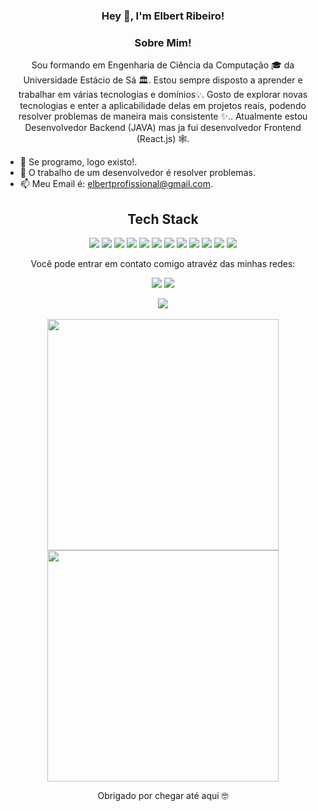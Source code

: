 
<h3 align="center"> Hey 👋, I'm Elbert Ribeiro!</h3>

<h3 align="center">Sobre Mim!</h3>
<p align="center">
Sou formando em Engenharia de Ciência da Computação 🎓 da Universidade Estácio de Sá 🏛. Estou sempre disposto a aprender e trabalhar em várias tecnologias e domínios💡. Gosto de explorar novas tecnologias e enter a aplicabilidade delas em projetos reais, podendo resolver problemas de maneira mais consistente ✨.. Atualmente estou Desenvolvedor Backend (JAVA) mas ja fui desenvolvedor Frontend (React.js) 🕸️.
</p>

- 🤝 Se programo, logo existo!.
- 💬 O trabalho de um desenvolvedor é resolver problemas.
- 📫 Meu Email é: [elbertprofissional@gmail.com](mailto:elbertprofissional@gmail.com).

<h2 align="center">Tech Stack</h2> 
<p align="center">
<img src="https://img.shields.io/badge/-java-E34A86?style=flat-square&logo=java"/>
<img src="https://img.shields.io/badge/-HTML5-E34F26?style=flat-square&logo=html5&logoColor=white"/>
<img src="https://img.shields.io/badge/-CSS3-1572B6?style=flat-square&logo=css3"/>
<img src="https://img.shields.io/badge/-Bootstrap-563D7C?style=flat-square&logo=bootstrap"/>
<img src="https://img.shields.io/badge/-Heroku-430098?style=flat-square&logo=heroku"/>
<img src="https://img.shields.io/badge/-JavaScript-black?style=flat-square&logo=javascript"/>
<img src="https://img.shields.io/badge/-Nodejs-black?style=flat-square&logo=Node.js"/>
<img src="https://img.shields.io/badge/-React-black?style=flat-square&logo=react"/>
<img src="https://img.shields.io/badge/-MongoDB-black?style=flat-square&logo=mongodb"/>
<img src="https://img.shields.io/badge/-MySQL-black?style=flat-square&logo=mysql"/>
<img src="https://img.shields.io/badge/-Git-black?style=flat-square&logo=git"/>
<img src="https://img.shields.io/badge/-GitHub-black?style=flat-square&logo=github"/>
</p>
<p align="center">Você pode entrar em contato comigo atravéz das minhas redes: </p>
<p align="center">
  <a href="https://www.linkedin.com/in/elbert-ribeiro/"><img src="https://img.shields.io/badge/LinkedIn-0077B5?style=for-the-badge&logo=linkedin&logoColor=white"></a> 
  <a href="https://www.instagram.com/elbertnilton/"><img src="https://img.shields.io/badge/Instagram-E4405F?style=for-the-badge&logo=instagram&logoColor=white"></a> 
</p>
<p align="center">
<img src="https://activity-graph.herokuapp.com/graph?username=ElbertRibeiro&theme=dracula&bg_color=00000000&color=878787&line=4c8ed9&point=00000000&area=true&hide_border=true"><br><br>
  <img width="370px" src="https://github-readme-stats.vercel.app/api?username=ElbertRibeiro&custom_title=Elbert+Ribeiro%27s+Github+Stats&show_icons=true&hide_border=true&count_private=true&bg_color=00000000&title_color=58a6fe&text_color=878787&icon_color=58a6fe&cache_seconds=1800" />
  <img width="370px" src="https://github-readme-streak-stats.herokuapp.com/?user=Elbert-Ribeiro&background=00000000&hide_border=true&stroke=878787&ring=4c8ed9&fire=4c8ed9&currStreakNum=878787&sideNums=878787&currStreakLabel=878787&sideLabels=878787&dates=878787" />
</p>

<p align="center"> Obrigado por chegar até aqui 🤓 </p>

